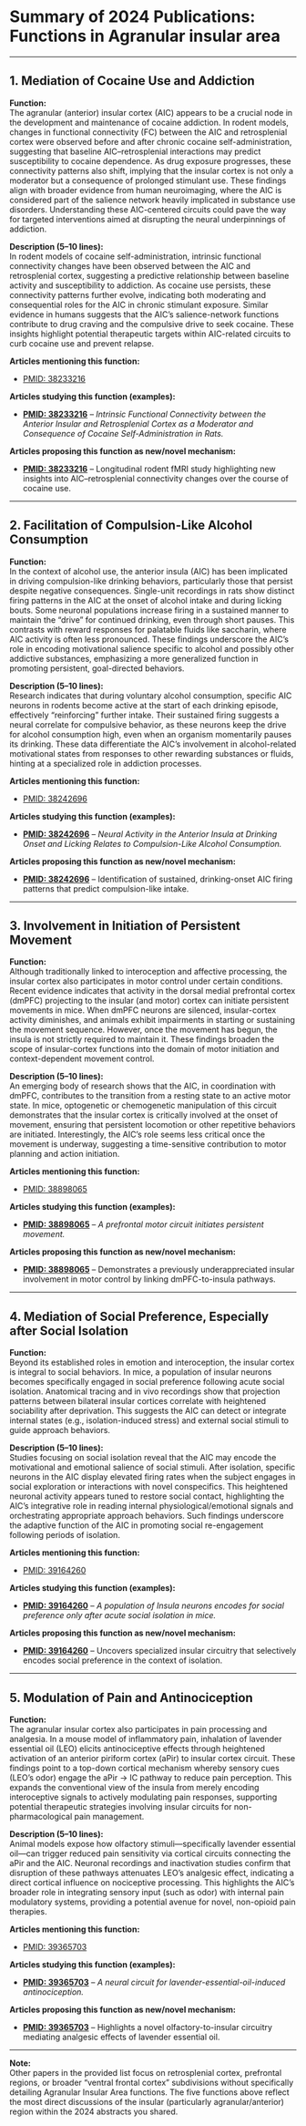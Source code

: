 # Summary of 2024 Publications: Functions in Agranular insular area   


---

## 1. **Mediation of Cocaine Use and Addiction**

**Function:**  
The agranular (anterior) insular cortex (AIC) appears to be a crucial node in the development and maintenance of cocaine addiction. In rodent models, changes in functional connectivity (FC) between the AIC and retrosplenial cortex were observed before and after chronic cocaine self-administration, suggesting that baseline AIC–retrosplenial interactions may predict susceptibility to cocaine dependence. As drug exposure progresses, these connectivity patterns also shift, implying that the insular cortex is not only a moderator but a consequence of prolonged stimulant use. These findings align with broader evidence from human neuroimaging, where the AIC is considered part of the salience network heavily implicated in substance use disorders. Understanding these AIC-centered circuits could pave the way for targeted interventions aimed at disrupting the neural underpinnings of addiction.

**Description (5–10 lines):**  
In rodent models of cocaine self-administration, intrinsic functional connectivity changes have been observed between the AIC and retrosplenial cortex, suggesting a predictive relationship between baseline activity and susceptibility to addiction. As cocaine use persists, these connectivity patterns further evolve, indicating both moderating and consequential roles for the AIC in chronic stimulant exposure. Similar evidence in humans suggests that the AIC’s salience-network functions contribute to drug craving and the compulsive drive to seek cocaine. These insights highlight potential therapeutic targets within AIC-related circuits to curb cocaine use and prevent relapse.

**Articles mentioning this function:**  
- [PMID: 38233216](https://pubmed.ncbi.nlm.nih.gov/38233216)

**Articles studying this function (examples):**  
- **[PMID: 38233216](https://pubmed.ncbi.nlm.nih.gov/38233216)** – *Intrinsic Functional Connectivity between the Anterior Insular and Retrosplenial Cortex as a Moderator and Consequence of Cocaine Self-Administration in Rats.*

**Articles proposing this function as new/novel mechanism:**  
- **[PMID: 38233216](https://pubmed.ncbi.nlm.nih.gov/38233216)** – Longitudinal rodent fMRI study highlighting new insights into AIC–retrosplenial connectivity changes over the course of cocaine use.

---

## 2. **Facilitation of Compulsion-Like Alcohol Consumption**

**Function:**  
In the context of alcohol use, the anterior insula (AIC) has been implicated in driving compulsion-like drinking behaviors, particularly those that persist despite negative consequences. Single-unit recordings in rats show distinct firing patterns in the AIC at the onset of alcohol intake and during licking bouts. Some neuronal populations increase firing in a sustained manner to maintain the “drive” for continued drinking, even through short pauses. This contrasts with reward responses for palatable fluids like saccharin, where AIC activity is often less pronounced. These findings underscore the AIC’s role in encoding motivational salience specific to alcohol and possibly other addictive substances, emphasizing a more generalized function in promoting persistent, goal-directed behaviors.

**Description (5–10 lines):**  
Research indicates that during voluntary alcohol consumption, specific AIC neurons in rodents become active at the start of each drinking episode, effectively “reinforcing” further intake. Their sustained firing suggests a neural correlate for compulsive behavior, as these neurons keep the drive for alcohol consumption high, even when an organism momentarily pauses its drinking. These data differentiate the AIC’s involvement in alcohol-related motivational states from responses to other rewarding substances or fluids, hinting at a specialized role in addiction processes.

**Articles mentioning this function:**  
- [PMID: 38242696](https://pubmed.ncbi.nlm.nih.gov/38242696)

**Articles studying this function (examples):**  
- **[PMID: 38242696](https://pubmed.ncbi.nlm.nih.gov/38242696)** – *Neural Activity in the Anterior Insula at Drinking Onset and Licking Relates to Compulsion-Like Alcohol Consumption.*

**Articles proposing this function as new/novel mechanism:**  
- **[PMID: 38242696](https://pubmed.ncbi.nlm.nih.gov/38242696)** – Identification of sustained, drinking-onset AIC firing patterns that predict compulsion-like intake.

---

## 3. **Involvement in Initiation of Persistent Movement**

**Function:**  
Although traditionally linked to interoception and affective processing, the insular cortex also participates in motor control under certain conditions. Recent evidence indicates that activity in the dorsal medial prefrontal cortex (dmPFC) projecting to the insular (and motor) cortex can initiate persistent movements in mice. When dmPFC neurons are silenced, insular-cortex activity diminishes, and animals exhibit impairments in starting or sustaining the movement sequence. However, once the movement has begun, the insula is not strictly required to maintain it. These findings broaden the scope of insular-cortex functions into the domain of motor initiation and context-dependent movement control.

**Description (5–10 lines):**  
An emerging body of research shows that the AIC, in coordination with dmPFC, contributes to the transition from a resting state to an active motor state. In mice, optogenetic or chemogenetic manipulation of this circuit demonstrates that the insular cortex is critically involved at the onset of movement, ensuring that persistent locomotion or other repetitive behaviors are initiated. Interestingly, the AIC’s role seems less critical once the movement is underway, suggesting a time-sensitive contribution to motor planning and action initiation.

**Articles mentioning this function:**  
- [PMID: 38898065](https://pubmed.ncbi.nlm.nih.gov/38898065)

**Articles studying this function (examples):**  
- **[PMID: 38898065](https://pubmed.ncbi.nlm.nih.gov/38898065)** – *A prefrontal motor circuit initiates persistent movement.*

**Articles proposing this function as new/novel mechanism:**  
- **[PMID: 38898065](https://pubmed.ncbi.nlm.nih.gov/38898065)** – Demonstrates a previously underappreciated insular involvement in motor control by linking dmPFC-to-insula pathways.

---

## 4. **Mediation of Social Preference, Especially after Social Isolation**

**Function:**  
Beyond its established roles in emotion and interoception, the insular cortex is integral to social behaviors. In mice, a population of insular neurons becomes specifically engaged in social preference following acute social isolation. Anatomical tracing and in vivo recordings show that projection patterns between bilateral insular cortices correlate with heightened sociability after deprivation. This suggests the AIC can detect or integrate internal states (e.g., isolation-induced stress) and external social stimuli to guide approach behaviors.

**Description (5–10 lines):**  
Studies focusing on social isolation reveal that the AIC may encode the motivational and emotional salience of social stimuli. After isolation, specific neurons in the AIC display elevated firing rates when the subject engages in social exploration or interactions with novel conspecifics. This heightened neuronal activity appears tuned to restore social contact, highlighting the AIC’s integrative role in reading internal physiological/emotional signals and orchestrating appropriate approach behaviors. Such findings underscore the adaptive function of the AIC in promoting social re-engagement following periods of isolation.

**Articles mentioning this function:**  
- [PMID: 39164260](https://pubmed.ncbi.nlm.nih.gov/39164260)

**Articles studying this function (examples):**  
- **[PMID: 39164260](https://pubmed.ncbi.nlm.nih.gov/39164260)** – *A population of Insula neurons encodes for social preference only after acute social isolation in mice.*

**Articles proposing this function as new/novel mechanism:**  
- **[PMID: 39164260](https://pubmed.ncbi.nlm.nih.gov/39164260)** – Uncovers specialized insular circuitry that selectively encodes social preference in the context of isolation.

---

## 5. **Modulation of Pain and Antinociception**

**Function:**  
The agranular insular cortex also participates in pain processing and analgesia. In a mouse model of inflammatory pain, inhalation of lavender essential oil (LEO) elicits antinociceptive effects through heightened activation of an anterior piriform cortex (aPir) to insular cortex circuit. These findings point to a top-down cortical mechanism whereby sensory cues (LEO’s odor) engage the aPir → IC pathway to reduce pain perception. This expands the conventional view of the insula from merely encoding interoceptive signals to actively modulating pain responses, supporting potential therapeutic strategies involving insular circuits for non-pharmacological pain management.

**Description (5–10 lines):**  
Animal models expose how olfactory stimuli—specifically lavender essential oil—can trigger reduced pain sensitivity via cortical circuits connecting the aPir and the AIC. Neuronal recordings and inactivation studies confirm that disruption of these pathways attenuates LEO’s analgesic effect, indicating a direct cortical influence on nociceptive processing. This highlights the AIC’s broader role in integrating sensory input (such as odor) with internal pain modulatory systems, providing a potential avenue for novel, non-opioid pain therapies.

**Articles mentioning this function:**  
- [PMID: 39365703](https://pubmed.ncbi.nlm.nih.gov/39365703)

**Articles studying this function (examples):**  
- **[PMID: 39365703](https://pubmed.ncbi.nlm.nih.gov/39365703)** – *A neural circuit for lavender-essential-oil-induced antinociception.*

**Articles proposing this function as new/novel mechanism:**  
- **[PMID: 39365703](https://pubmed.ncbi.nlm.nih.gov/39365703)** – Highlights a novel olfactory-to-insular circuitry mediating analgesic effects of lavender essential oil.

---

**Note:**  
Other papers in the provided list focus on retrosplenial cortex, prefrontal regions, or broader “ventral frontal cortex” subdivisions without specifically detailing Agranular Insular Area functions. The five functions above reflect the most direct discussions of the insular (particularly agranular/anterior) region within the 2024 abstracts you shared.